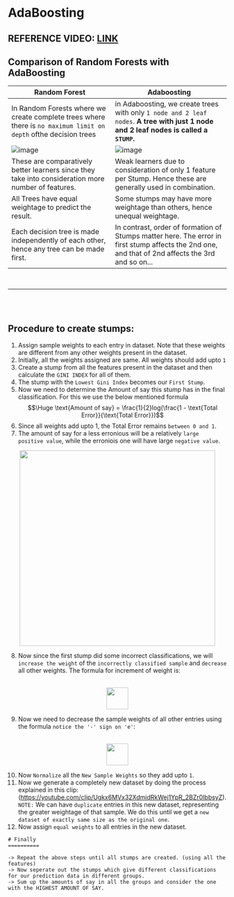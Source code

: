 # AdaBoosting

## REFERENCE VIDEO: [LINK](https://youtu.be/LsK-xG1cLYA)


## Comparison of Random Forests with AdaBoosting

|Random Forest |Adaboosting|
|--------------------------------------------|-------------------------------------------|
|In Random Forests where we create complete trees where there is `no maximum limit on depth` ofthe decision trees|in Adaboosting, we create trees with only `1 node and 2 leaf nodes`. **A tree with just 1 node and 2 leaf nodes is called a `STUMP`.**|
|![image](https://user-images.githubusercontent.com/76818035/173907758-a405dad8-a9e2-4976-9874-5d8e15a0b4cc.png)|![image](https://user-images.githubusercontent.com/76818035/173907627-b385560e-0395-4e8c-be6b-5fd1dd9470c6.png)|
|These are comparatively better learners since they take into consideration more number of features.|Weak learners due to consideration of only 1 feature per Stump. Hence these are generally used in combination.|
|All Trees have equal weightage to predict the result.|Some stumps may have more weightage than others, hence unequal weightage.|
|Each decision tree is made independently of each other, hence any tree can be made first.|In contrast, order of formation of Stumps matter here. The error in first stump affects the 2nd one, and that of 2nd affects the 3rd and so on...|

<br><hr> <br><br>

## Procedure to create stumps:
1. Assign sample weights to each entry in dataset. Note that these weights are different from any other weights present in the dataset.
2. Initially, all the weights assigned are same. All weights should add upto `1`
3. Create a stump from all the features present in the dataset and then calculate the `GINI INDEX` for all of them.
4. The stump with the `Lowest Gini Index` becomes our `First Stump`.
5. Now we need to determine the Amount of say this stump has in the final classification. For this we use the below mentioned formula <br> 
$$\Huge \text{Amount of say} = \frac{1}{2}log(\frac{1 - \text{Total Error}}{\text{Total Error}})$$
6. Since all weights add upto 1, the Total Error remains `between 0 and 1`.
7. The amount of say for a less erronious will be a relatively `large positive value`, while the erroniois one will have large `negative value`.
<p align = 'center'><img src = "https://user-images.githubusercontent.com/76818035/173914766-37e73a26-4c3e-4b8a-b3ba-60488635536b.png" height=450px></p> 

8. Now since the first stump did some incorrect classifications, we will `increase the weight` of the `incorrectly classified sample` and `decrease` all other weights. The formula for increment of weight is: <br><br>

<p align = 'center'><img src = "https://user-images.githubusercontent.com/76818035/173915744-335f280c-5c43-4608-8675-43b0c1d7a35d.png" height=50px></p> 

9. Now we need to decrease the sample weights of all other entries using the formula `notice the '-' sign on 'e'`: <br><br>

<p align = 'center'><img src = "https://user-images.githubusercontent.com/76818035/173916530-870b5044-c461-4ce9-97fc-aa4317dac092.png" height=50px></p>

10. Now `Normalize` all the `New Sample Weights` so they add upto `1`.
11. Now we generate a completely new dataset by doing the process explained in this clip:
(https://youtube.com/clip/Ugkx6MVx32XdmidRkWej1YpR_2BZr0IbbsyZ). `NOTE:` We can have `duplicate` entries in this new dataset, representing the greater weightage of that sample. We do this until we get a `new dataset of exactly same size as the original one`.
12. Now assign `equal weights` to all entries in the new dataset.

```
# Finally
==========

-> Repeat the above steps until all stumps are created. (using all the features)
-> Now seperate out the stumps which give different classifications for our prediction data in different groups.
-> Sum up the amounts of say in all the groups and consider the one with the HIGHEST AMOUNT OF SAY.
```
